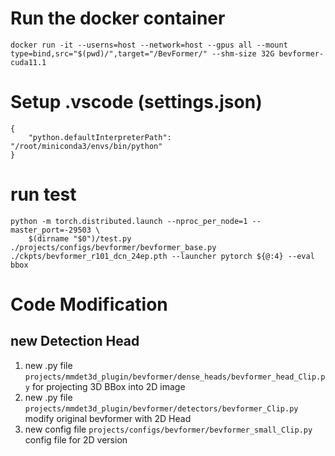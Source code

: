 # Run the docker container
    docker run -it --userns=host --network=host --gpus all --mount type=bind,src="$(pwd)/",target="/BevFormer/" --shm-size 32G bevformer-cuda11.1

# Setup .vscode (settings.json)
    {
        "python.defaultInterpreterPath": "/root/miniconda3/envs/bin/python"
    }

# run test
    python -m torch.distributed.launch --nproc_per_node=1 --master_port=-29503 \
        $(dirname "$0")/test.py ./projects/configs/bevformer/bevformer_base.py ./ckpts/bevformer_r101_dcn_24ep.pth --launcher pytorch ${@:4} --eval bbox

# Code Modification
## new Detection Head
1. new .py file `projects/mmdet3d_plugin/bevformer/dense_heads/bevformer_head_Clip.py` for projecting 3D BBox into 2D image
2. new .py file `projects/mmdet3d_plugin/bevformer/detectors/bevformer_Clip.py` modify original bevformer with 2D Head
3. new config file `projects/configs/bevformer/bevformer_small_Clip.py` config file for 2D version